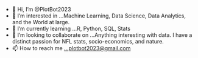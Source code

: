 - 👋 Hi, I’m @PlotBot2023
- 👀 I’m interested in ...Machine Learning, Data Science, Data Analytics, and the World at large.
- 🌱 I’m currently learning ...R, Python, SQL, Stats
- 💞️ I’m looking to collaborate on ...Anything interesting with data. I have a distinct passion for NFL stats, socio-economics, and nature. 
- 📫 How to reach me ...plotbot2023@gmail.com
